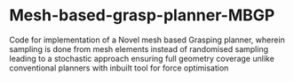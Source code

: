 # Mesh-based-grasp-planner-MBGP
Code for implementation of a Novel mesh based Grasping planner, wherein sampling is done from mesh elements
instead of randomised sampling leading to a stochastic approach ensuring full geometry coverage unlike
conventional planners with inbuilt tool for force optimisation
